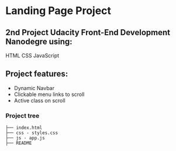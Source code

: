 # Landing Page Project

## 2nd Project Udacity Front-End Development Nanodegre using:
  
   HTML  CSS JavaScript

## Project features:

  - Dynamic Navbar
  - Clickable menu links to scroll
  - Active class on scroll 

### Project tree

    
    ├── index.html
    ├── css - styles.css 
    ├── js - app.js
    ├── README


    

    
